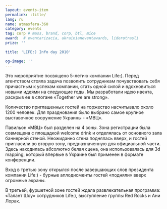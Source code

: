 ```yaml
---
layout: events-item
permalink: :title/
lang: ru
name: atmasfera-360
category: events
tag: corp # mass, brand, corp, btl, mice
award:  # eventarizacia, ukrainianeventawards, liderotrasli
prize: ''

title: 'LIFE:) Info day 2010'

og-image: ''
---
```


Это мероприятие посвящено 5-летию компании Life:). Перед агентством стояла задача позволить сотрудникам почувствовать себя причастным к успехам  компании, стать одной силой и вдохновиться новыми идеями на следующие годы. Мы разработали идею ивента, раскрыв ее в слогане  «Together we are strong».

Количество приглашенных гостей на торжество насчитывало около 1200 человек. Для празднования было выбрано самое крупное выставочное сооружение Украины - «МВЦ».

Павильон «МВЦ» был разделен на 4 зоны. Зона регистрации была совмещена с площадкой  welcome drink и отделялась от основного зала баннерной стеной. Неожиданно стена поднялась вверх, и гостей пригласили во вторую зону, предназначенную для официальной части. Здесь находилась абсолютно белая сцена, она использовалась для 3d mapping, который впервые в Украине был применен в формате конференции.

Вход в третью зону открылся после завершающих слов президента компании Life:) - бурные аплодисменты гостей «подняли» вверх огромные экраны.

В третьей, фуршетной зоне гостей ждала развлекательная программа: «Талант Шоу» сотрудников Life:), выступление группы Red Rocks и Ани Лорак.
